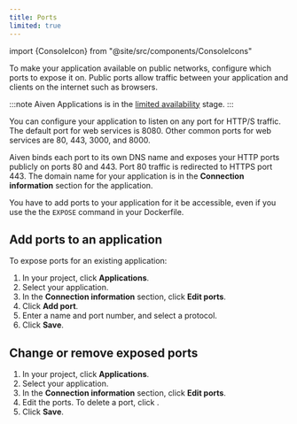 ```yaml
---
title: Ports
limited: true
---
```



import {ConsoleIcon} from "@site/src/components/ConsoleIcons"

To make your application available on public networks, configure which ports to expose it on. Public ports allow traffic between your application and clients on the internet such as browsers.

:::note
Aiven Applications is in the
[limited availability](/docs/platform/concepts/beta_services#limited-availability-) stage.
:::

You can configure your application to listen on any port for HTTP/S traffic. The default
port for web services is 8080. Other common ports for web services are 80, 443,
3000, and 8000.

Aiven binds each port to its own DNS name and exposes your HTTP ports publicly on ports
80 and 443. Port 80 traffic is redirected to HTTPS port 443. The domain name for your
application is in the **Connection information** section for the application.

You have to add ports to your application for it be accessible, even if you use the
the `EXPOSE` command in your Dockerfile.

## Add ports to an application

To expose ports for an existing application:

1. In your project, click **Applications**.
1. Select your application.
1. In the **Connection information** section, click **Edit ports**.
1. Click <ConsoleIcon name="add"/> **Add port**.
1. Enter a name and port number, and select a protocol.
1. Click **Save**.

## Change or remove exposed ports

1. In your project, click **Applications**.
1. Select your application.
1. In the **Connection information** section, click **Edit ports**.
1. Edit the ports. To delete a port, click <ConsoleIcon name="delete"/>.
1. Click **Save**.
